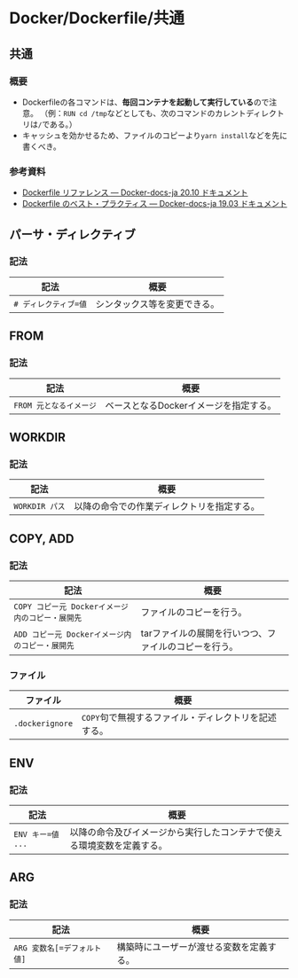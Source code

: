 # Docker/Dockerfile/共通

## 共通

### 概要

- Dockerfileの各コマンドは、**毎回コンテナを起動して実行している**ので注意。
  （例：`RUN cd /tmp`などとしても、次のコマンドのカレントディレクトリは`/`である。）
- キャッシュを効かせるため、ファイルのコピーより`yarn install`などを先に書くべき。

### 参考資料

- [Dockerfile リファレンス — Docker-docs-ja 20.10 ドキュメント](https://docs.docker.jp/engine/reference/builder.html)
- [Dockerfile のベスト・プラクティス — Docker-docs-ja 19.03 ドキュメント](https://docs.docker.jp/develop/develop-images/dockerfile_best-practices.html)

## パーサ・ディレクティブ

### 記法

| 記法                  | 概要                         |
| --------------------- | ---------------------------- |
| `# ディレクティブ=値` | シンタックス等を変更できる。 |

## FROM

### 記法

| 記法                    | 概要                                   |
| ----------------------- | -------------------------------------- |
| `FROM 元となるイメージ` | ベースとなるDockerイメージを指定する。 |

## WORKDIR

### 記法

| 記法           | 概要                                       |
| -------------- | ------------------------------------------ |
| `WORKDIR パス` | 以降の命令での作業ディレクトリを指定する。 |

## COPY, ADD

### 記法

| 記法                                             | 概要                                                  |
| ------------------------------------------------ | ----------------------------------------------------- |
| `COPY コピー元 Dockerイメージ内のコピー・展開先` | ファイルのコピーを行う。                              |
| `ADD コピー元 Dockerイメージ内のコピー・展開先`  | tarファイルの展開を行いつつ、ファイルのコピーを行う。 |

### ファイル

| ファイル        | 概要                                                 |
| --------------- | ---------------------------------------------------- |
| `.dockerignore` | `COPY`句で無視するファイル・ディレクトリを記述する。 |

## ENV

### 記法

| 記法              | 概要                                                         |
| ----------------- | ------------------------------------------------------------ |
| `ENV キー=値 ...` | 以降の命令及びイメージから実行したコンテナで使える環境変数を定義する。 |

## ARG

### 記法

| 記法                        | 概要                                     |
| --------------------------- | ---------------------------------------- |
| `ARG 変数名[=デフォルト値]` | 構築時にユーザーが渡せる変数を定義する。 |
